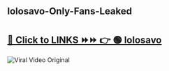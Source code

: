 
 ## lolosavo-Only-Fans-Leaked

# <h2><a href="https://clipsfans.com/lolosavo&ref=git">🔗 Click to LINKS ⏩⏩ 👉 🟢 lolosavo </a></h2>

<a href="https://clipsfans.com/lolosavo&ref=git" rel="nofollow" data-target="animated-image.originalLink"><img src="https://i.ibb.co.com/xMMVF88/686577567.gif" alt="Viral Video Original" style="max-width: 100%; display: inline-block;" data-target="animated-image.originalImage"></a>
